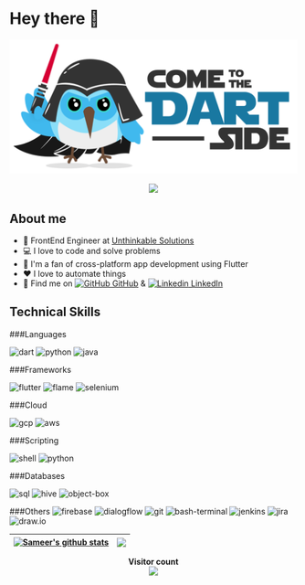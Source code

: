 # Hey there :wave:

<img src="https://raw.githubusercontent.com/kevmoo/dart_side/master/Dash%20Dart%20PNG%20%20-%20white.png" alt="Dart Side">

<p align="center">
  <img src="https://camo.githubusercontent.com/f110f1c085d6afab0bcc0bfcba3ddf1a81113247138ba53b8f26d574805bb502/68747470733a2f2f6769746875622d726561646d652d71756f7465732e6865726f6b756170702e636f6d2f71756f74653f"/>
</p>



## About me

- 💼 FrontEnd Engineer at [Unthinkable Solutions](https://www.unthinkable.co/)
- 💻 I love to code and solve problems
- 📱 I'm a fan of cross-platform app development using Flutter
- ❤️ I love to automate things
- 💬 Find me on [![GitHub](https://i.stack.imgur.com/tskMh.png) GitHub](github.com/sameersingh2704) & [![Linkedin](https://i.stack.imgur.com/gVE0j.png) LinkedIn](linkedin.com/in/sameersingh2704)

## Technical Skills 
###Languages

![dart](https://img.shields.io/badge/Dart-28B6F6?style=for-the-badge&logo=dart&logoColor=white) ![python](https://img.shields.io/badge/Python-3776AB?style=for-the-badge&logo=python&logoColor=white) ![java](https://img.shields.io/badge/Java-323330?style=for-the-badge&logo=java&logoColor=F7DF1E)

###Frameworks

![flutter](https://img.shields.io/badge/Flutter-28B6F6?style=for-the-badge&logo=flutter&logoColor=white) ![flame](https://img.shields.io/badge/Flame-3776AB?style=for-the-badge&logo=flame&logoColor=white) ![selenium](https://img.shields.io/badge/Selenium-323330?style=for-the-badge&logo=selenium&logoColor=F7DF1E)

###Cloud

![gcp](https://img.shields.io/badge/GCP-28B6F6?style=for-the-badge&logo=dart&logoColor=white) ![aws](https://img.shields.io/badge/AWS-3776AB?style=for-the-badge&logo=python&logoColor=white)

###Scripting

![shell](https://img.shields.io/badge/SHELL-28B6F6?style=for-the-badge&logo=shell&logoColor=white) ![python](https://img.shields.io/badge/Python-3776AB?style=for-the-badge&logo=python&logoColor=white)

###Databases

![sql](https://img.shields.io/badge/SQL-28B6F6?style=for-the-badge&logo=sql&logoColor=white) ![hive](https://img.shields.io/badge/HIVE-3776AB?style=for-the-badge&logo=hive&logoColor=white) ![object-box](https://img.shields.io/badge/OBJECTBOX-323330?style=for-the-badge&logo=objectbox&logoColor=F7DF1E)

###Others
![firebase](https://img.shields.io/badge/FIREBASE-28B6F6?style=for-the-badge&logo=firebase&logoColor=white) ![dialogflow](https://img.shields.io/badge/DIALOGFLOW-3776AB?style=for-the-badge&logo=dialogflow&logoColor=white) ![git](https://img.shields.io/badge/GIT-323330?style=for-the-badge&logo=git&logoColor=F7DF1E) ![bash-terminal](https://img.shields.io/badge/BASH-28B6F6?style=for-the-badge&logo=bash&logoColor=white) ![jenkins](https://img.shields.io/badge/JENKINS-3776AB?style=for-the-badge&logo=jenkins&logoColor=white) ![jira](https://img.shields.io/badge/JIRA-323330?style=for-the-badge&logo=jira&logoColor=F7DF1E) ![draw.io](https://img.shields.io/badge/DRAW-28B6F6?style=for-the-badge&logo=draw&logoColor=white)

| <a href="https://github.com/sameersingh2704/github-readme-stats"><img align="center" src="https://github-readme-stats.vercel.app/api?username=sameersingh2704&show_icons=true&include_all_commits=true&theme=buefy&hide_border=true" alt="Sameer's github stats" /></a> | <a href="https://github.com/sameersingh2704/github-readme-stats"><img align="center" src="https://github-readme-stats.vercel.app/api/top-langs/?username=sameersingh2704&layout=compact&theme=buefy&hide_border=true" /></a> |
| ------------- | ------------- |
 <center><b>Visitor count<b><br>
  <img src="https://profile-counter.glitch.me/sameersingh2704/count.svg" />
  </center>

